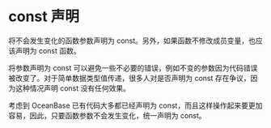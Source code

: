 const 声明 
=============================



将不会发生变化的函数参数声明为 const。另外，如果函数不修改成员变量，也应该声明为 const 函数。

将参数声明为 const 可以避免一些不必要的错误，例如不变的参数因为代码错误被改变了。对于简单数据类型值传递，很多人对是否声明为 const 存在争议，因为这种情况声明 const 没有任何效果。

考虑到 OceanBase 已有代码大多都已经声明为 const，而且这样操作起来要更加容易，因此，只要函数参数不会发生变化，统一声明为 const。
